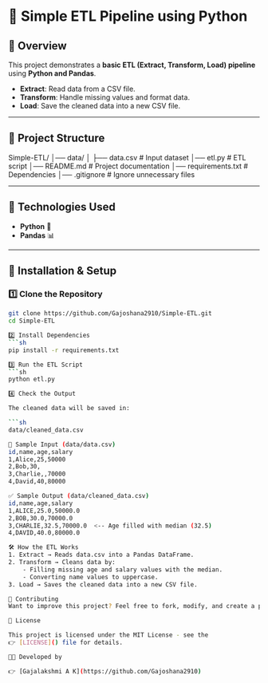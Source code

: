 # 📌 Simple ETL Pipeline using Python

## 📖 Overview  
This project demonstrates a **basic ETL (Extract, Transform, Load) pipeline** using **Python and Pandas**.  

- **Extract**: Read data from a CSV file.  
- **Transform**: Handle missing values and format data.  
- **Load**: Save the cleaned data into a new CSV file.  

---

## 📂 Project Structure  

Simple-ETL/
│── data/
│   ├── data.csv               # Input dataset
│── etl.py                     # ETL script
│── README.md                  # Project documentation
│── requirements.txt            # Dependencies
│── .gitignore                  # Ignore unnecessary files

---

## 🔧 Technologies Used  
- **Python** 🐍  
- **Pandas** 📊  

---
## 📜 Installation & Setup  

### 1️⃣ Clone the Repository  
```sh
git clone https://github.com/Gajoshana2910/Simple-ETL.git
cd Simple-ETL

2️⃣ Install Dependencies
```sh
pip install -r requirements.txt

3️⃣ Run the ETL Script
```sh
python etl.py

4️⃣ Check the Output

The cleaned data will be saved in:

```sh
data/cleaned_data.csv

📄 Sample Input (data/data.csv)
id,name,age,salary
1,Alice,25,50000
2,Bob,30,
3,Charlie,,70000
4,David,40,80000

✅ Sample Output (data/cleaned_data.csv)
id,name,age,salary
1,ALICE,25.0,50000.0
2,BOB,30.0,70000.0
3,CHARLIE,32.5,70000.0  <-- Age filled with median (32.5)
4,DAVID,40.0,80000.0

🛠 How the ETL Works
1. Extract → Reads data.csv into a Pandas DataFrame.
2. Transform → Cleans data by:
    - Filling missing age and salary values with the median.
    - Converting name values to uppercase.
3. Load → Saves the cleaned data into a new CSV file.

📌 Contributing
Want to improve this project? Feel free to fork, modify, and create a pull request!

📜 License

This project is licensed under the MIT License - see the  
👉 [LICENSE]() file for details.  

👨‍💻 Developed by

👉 [Gajalakshmi A K](https://github.com/Gajoshana2910)
